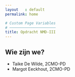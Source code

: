 ```yaml
---
layout   : default
permalink: home

# Custom Page Variables
# ─────────────────────
title: Opdracht NMD-III
---
```

## Wie zijn we?

 - Taike De Wilde, 2CMO-PD
 - Margot Eeckhout, 2CMO-PD

